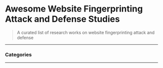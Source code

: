 # Awesome Website Fingerprinting Attack and Defense Studies
> A curated list of research works on website fingerprinting attack and defense

----
                    
### Categories
                    
--------

